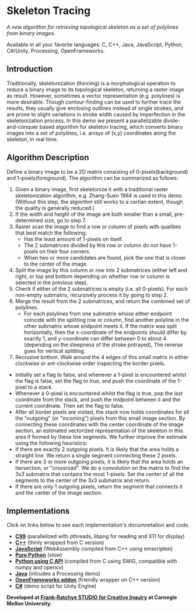 # Skeleton Tracing

*A new algorithm for retrieving topological skeleton as a set of polylines from binary images.*

Available in all your favorite languages: C, C++, Java, JavaScript, Python, C#/Unity, Processing, OpenFrameworks.

## Introduction


Traditionally, skeletonization (thinning) is a morphological operation to reduce a binary image to its topological skeleton, returning a raster image as result. However, sometimes a vector representation (e.g. polylines) is more desirable. Though contour-finding can be used to further trace the results, they usually give enclosing outlines instead of single strokes, and are prone to slight variations in stroke width caused by imperfection in the skeletonization process. In this demo we present a parallelizable divide-and-conquer based algorithm for skeleton tracing, which converts binary images into a set of polylines, i.e. arrays of (x,y) coordinates along the skeleton, in real time.

## Algorithm Description

Define a binary image to be a 2D matrix consisting of 0-pixels(background) and 1-pixels(foreground). The algorithm can be summarized as follows:

1. Given a binary image, first skeletonize it with a traditional raster skeletonization algorithm, e.g. Zhang-Suen 1984 is used in this demo. (Without this step, the algoirthm still works to a certian extent, though the quality is generally reduced.)
2. If the width and height of the image are both smaller than a small, pre-determined size, go to step 7.
3. Raster scan the image to find a row or column of pixels with qualities that best match the following:
	- Has the least amount of 1-pixels on itself.
	- The 2 submatrices divided by this row or column do not have 1-pixels on their four corners.
	- When two or more candidates are found, pick the one that is closer to the center of the image.
4. Split the image by this column or row into 2 submatrices (either left and right, or top and bottom depending on whether row or column is selected in the previous step).
5. Check if either of the 2 submatrices is empty (i.e. all 0-pixels). For each non-empty submatrix, recursively process it by going to step 2.
6. Merge the result from the 2 submatrices, and return the combined set of polylines.
	- For each polylines from one submatrix whose either endpoint coincide with the splitting row or column, find another polyline in the other submatrix whose endpoint meets it. If the matrix was split horizontally, then the x-coordinate of the endpoints should differ by exactly 1, and y-coordinate can differ between 0 to about 4 (depending on the steepness of the stroke potrayed), The reverse goes for vertical splitting.
7. Recrusive bottom. Walk around the 4 edges of this small matrix in either clockwise or ant-clockwise order inspecting the border pixels.
 - Initially set a flag to false, and whenever a 1-pixel is encountered whilst the flag is false, set the flag to true, and push the coordinate of the 1-pixel to a stack. 
 - Whenever a 0-pixel is encountered whilst the flag is true, pop the last coordinate from the stack, and push the midpoint between it and the current coordinate. Then set the flag to false.
 - After all border pixels are visited, the stack now holds coordinates for all the "outgoing" (or "incoming") pixels from this small image section. By connecting these coordinates with the center coordinate of the image section, an estimated vectorized representation of the skeleton in this area if formed by these line segments. We further improve the estimate using the following heuristics:
 - If there are exactly 2 outgoing pixels. It is likely that the area holds a straight line. We return a single segment connecting these 2 pixels.
 - If there are 3 or more outgoing pixels, it is likely that the area holds an itersection, or "crossroad". We do a convolution on the matrix to find the 3x3 submatrix that contains the most 1-pixels. Set the center of all the segments to the center of the 3x3 submatrix and return.
 - If there are only 1 outgoing pixels, return the segment that connects it and the center of the image section.
 
## Implementations
 
Click on links below to see each implementation's documnetation and code.
 
- [**C99**]() (parallelized with pthreads, libpng for reading and X11 for display)
- [**C++**]() (thinly wrapped from C version)
- [**JavaScript**]() (WebAssembly compiled from C++ using emscripten)
- [**Pure Python**]() (slow)
- [**Python using C API**]() (compiled from C using SWIG, compatible with numpy and opencv)
- [**Java**]() (inlcudes a Processing demo)
- [**OpenFrameworks addon**]() (friendly wrapper on C++ version)
- [**C#**]() (demo script for Unity Engine)
 
 
**Developed at [Frank-Ratchye STUDIO for Creative Inquiry](https://studioforcreativeinquiry.org) at Carnegie Mellon University.**